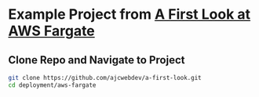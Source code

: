 # Example Project from [A First Look at AWS Fargate](https://ajcwebdev.com/2021/09/06/a-first-look-at-aws-fargate)

## Clone Repo and Navigate to Project

```bash
git clone https://github.com/ajcwebdev/a-first-look.git
cd deployment/aws-fargate
```